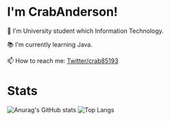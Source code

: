 # I'm CrabAnderson!
<!-------------------- Batch ---------------------->

<!------------------------------------------------->

🏫 I'm University student which Information Technology.

📚 I'm currently learning Java.

📫 How to reach me: [Twitter/crab85193](https://www.twitter.com/crab85193)

# Stats

![Anurag's GitHub stats](https://github-readme-stats.vercel.app/api?username=crab85193&show_icons=true&count_private=true&line_height=27)
![Top Langs](https://github-readme-stats.vercel.app/api/top-langs/?username=crab85193&hide=html)


